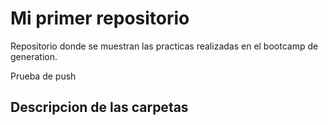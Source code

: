 # Mi primer repositorio

Repositorio donde se muestran las practicas realizadas en el bootcamp de generation.

Prueba de push

## Descripcion de las carpetas
